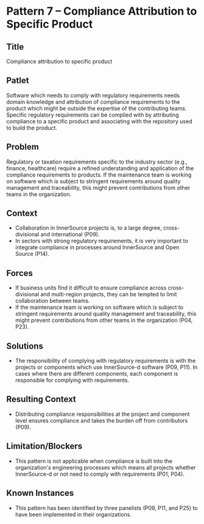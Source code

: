 # Pattern 7 – Compliance Attribution to Specific Product

## Title

Compliance attribution to specific product 

## Patlet

Software which needs to comply with regulatory requirements needs domain knowledge and attribution of compliance requirements to the product which might be outside the expertise of the contributing teams. Specific regulatory requirements can be complied with by attributing compliance to a specific product and associating with the repository used to build the product.

## Problem

Regulatory or taxation requirements specific to the industry sector (e.g., finance, healthcare) require a refined understanding and application of the compliance requirements to products. If the maintenance team is working on software which is subject to stringent requirements around quality management and traceability, this might prevent contributions from other teams in the organization.

## Context

- Collaboration in InnerSource projects is, to a large degree, cross-divisional and international (P09).
- In sectors with strong regulatory requirements, it is very important to integrate compliance in processes around InnerSource and Open Source (P14).

## Forces

- If business units find it difficult to ensure compliance across cross-divisional and multi-region projects, they can be tempted to limit collaboration between teams.
- If the maintenance team is working on software which is subject to stringent requirements around quality management and traceability, this might prevent contributions from other teams in the organization (P04, P23).

## Solutions

- The responsibility of complying with regulatory requirements is with the projects or components which use InnerSource-d software (P09, P11). In cases where there are different components, each component is responsible for complying with requirements.

## Resulting Context

- Distributing compliance responsibilities at the project and component level ensures compliance and takes the burden off from contributors (P09).

## Limitation/Blockers

- This pattern is not applicable when compliance is built into the organization's engineering processes which means all projects whether InnerSource-d or not need to comply with requirements (P01, P04).

## Known Instances

- This pattern has been identified by three panelists (P09, P11, and P25) to have been implemented in their organizations.
